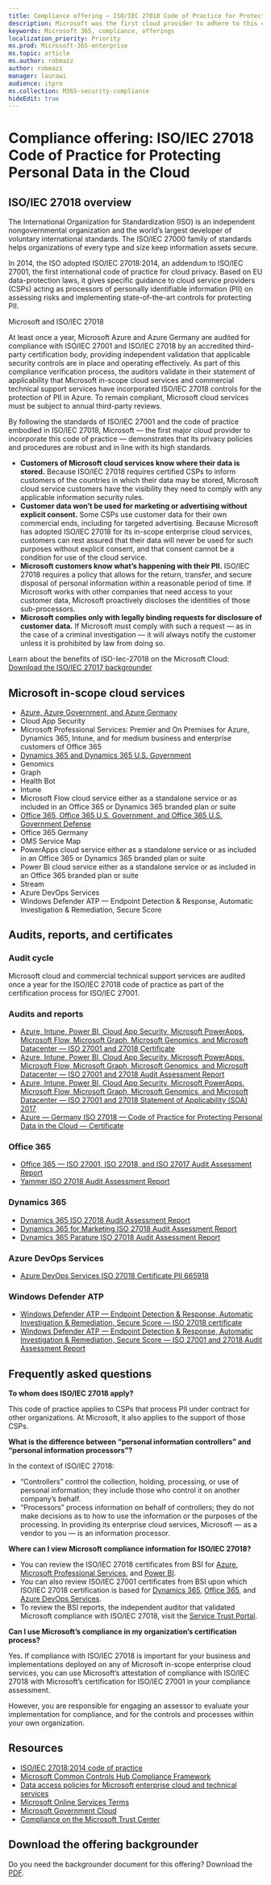 ```yaml
---
title: Compliance offering — ISO/IEC 27018 Code of Practice for Protecting Personal Data in the Cloud
description: Microsoft was the first cloud provider to adhere to this code of practice for cloud privacy.
keywords: Microsoft 365, compliance, offerings
localization_priority: Priority
ms.prod: Microsoft-365-enterprise
ms.topic: article
ms.author: robmazz
author: robmazz
manager: laurawi
audience: itpro
ms.collection: M365-security-compliance
hideEdit: true
---
```


# Compliance offering: ISO/IEC 27018 Code of Practice for Protecting Personal Data in the Cloud

## ISO/IEC 27018 overview

The International Organization for Standardization (ISO) is an independent nongovernmental organization and the world’s largest developer of voluntary international standards. The ISO/IEC 27000 family of standards helps organizations of every type and size keep information assets secure.

In 2014, the ISO adopted ISO/IEC 27018:2014, an addendum to ISO/IEC 27001, the first international code of practice for cloud privacy. Based on EU data-protection laws, it gives specific guidance to cloud service providers (CSPs) acting as processors of personally identifiable information (PII) on assessing risks and implementing state-of-the-art controls for protecting PII.

Microsoft and ISO/IEC 27018

At least once a year, Microsoft Azure and Azure Germany are audited for compliance with ISO/IEC 27001 and ISO/IEC 27018 by an accredited third-party certification body, providing independent validation that applicable security controls are in place and operating effectively. As part of this compliance verification process, the auditors validate in their statement of applicability that Microsoft in-scope cloud services and commercial technical support services have incorporated ISO/IEC 27018 controls for the protection of PII in Azure. To remain compliant, Microsoft cloud services must be subject to annual third-party reviews.

By following the standards of ISO/IEC 27001 and the code of practice embodied in ISO/IEC 27018, Microsoft — the first major cloud provider to incorporate this code of practice — demonstrates that its privacy policies and procedures are robust and in line with its high standards.

- **Customers of Microsoft cloud services know where their data is stored.** Because ISO/IEC 27018 requires certified CSPs to inform customers of the countries in which their data may be stored, Microsoft cloud service customers have the visibility they need to comply with any applicable information security rules.
- **Customer data won’t be used for marketing or advertising without explicit consent.** Some CSPs use customer data for their own commercial ends, including for targeted advertising. Because Microsoft has adopted ISO/IEC 27018 for its in-scope enterprise cloud services, customers can rest assured that their data will never be used for such purposes without explicit consent, and that consent cannot be a condition for use of the cloud service.
- **Microsoft customers know what’s happening with their PII.** ISO/IEC 27018 requires a policy that allows for the return, transfer, and secure disposal of personal information within a reasonable period of time. If Microsoft works with other companies that need access to your customer data, Microsoft proactively discloses the identities of those sub-processors.
- **Microsoft complies only with legally binding requests for disclosure of customer data.** If Microsoft must comply with such a request — as in the case of a criminal investigation — it will always notify the customer unless it is prohibited by law from doing so.

Learn about the benefits of ISO-Iec-27018 on the Microsoft Cloud: [Download the ISO/IEC 27017 backgrounder](https://aka.ms/iso27017-backgrounder)

## Microsoft in-scope cloud services

- [Azure, Azure Government, and Azure Germany](https://aka.ms/AzureCompliance)
- Cloud App Security
- Microsoft Professional Services: Premier and On Premises for Azure, Dynamics 365, Intune, and for medium business and enterprise customers of Office 365
- [Dynamics 365 and Dynamics 365 U.S. Government](https://aka.ms/d365-compliance-list)
- Genomics
- Graph
- Health Bot
- Intune
- Microsoft Flow cloud service either as a standalone service or as included in an Office 365 or Dynamics 365 branded plan or suite
- [Office 365, Office 365 U.S. Government, and Office 365 U.S. Government Defense](https://go.microsoft.com/fwlink/p/?linkid=2077751)
- Office 365 Germany
- OMS Service Map
- PowerApps cloud service either as a standalone service or as included in an Office 365 or Dynamics 365 branded plan or suite
- Power BI cloud service either as a standalone service or as included in an Office 365 branded plan or suite
- Stream
- Azure DevOps Services
- Windows Defender ATP — Endpoint Detection & Response, Automatic Investigation & Remediation, Secure Score

## Audits, reports, and certificates

### Audit cycle

Microsoft cloud and commercial technical support services are audited once a year for the ISO/IEC 27018 code of practice as part of the certification process for ISO/IEC 27001.

### Audits and reports

- [Azure, Intune, Power BI, Cloud App Security, Microsoft PowerApps, Microsoft Flow, Microsoft Graph, Microsoft Genomics, and Microsoft Datacenter — ISO 27001 and 27018 Certificate](https://go.microsoft.com/fwlink/p/?linkid=2078016)
- [Azure, Intune, Power BI, Cloud App Security, Microsoft PowerApps, Microsoft Flow, Microsoft Graph, Microsoft Genomics, and Microsoft Datacenter — ISO 27001 and 27018 Audit Assessment Report](https://go.microsoft.com/fwlink/p/?linkid=2078020)
- [Azure, Intune, Power BI, Cloud App Security, Microsoft PowerApps, Microsoft Flow, Microsoft Graph, Microsoft Genomics, and Microsoft Datacenter — ISO 27001 and 27018 Statement of Applicability (SOA) 2017](https://servicetrust.microsoft.com/ViewPage/MSComplianceGuide?command=Download&downloadType=Document&downloadId=47d89200-b24b-491d-b657-7c523ddfb6f9&docTab=4ce99610-c9c0-11e7-8c2c-f908a777fa4d_ISO_Reports)
- [Azure — Germany ISO 27018 — Code of Practice for Protecting Personal Data in the Cloud — Certificate](https://servicetrust.microsoft.com/Documents/ComplianceReports?downloadDocument=1&documentId=6a0dab80-8382-4af6-980c-ed2ed9a341c6)

### Office 365

- [Office 365 — ISO 27001, ISO 27018, and ISO 27017 Audit Assessment Report](https://aka.ms/o365isoreport)
- [Yammer ISO 27018 Audit Assessment Report](https://aka.ms/YammerISO27018Auditreport)

### Dynamics 365

- [Dynamics 365 ISO 27018 Audit Assessment Report](https://aka.ms/dynamics365iso27018auditreport)
- [Dynamics 365 for Marketing ISO 27018 Audit Assessment Report](https://aka.ms/dynamics365Marketingiso27018auditreport)
- [Dynamics 365 Parature ISO 27018 Audit Assessment Report](https://aka.ms/dynamics365Paratureiso27018auditreport)

### Azure DevOps Services

- [Azure DevOps Services ISO 27018 Certificate PII 665918](https://go.microsoft.com/fwlink/p/?linkid=2062252)

### Windows Defender ATP

- [Windows Defender ATP — Endpoint Detection & Response, Automatic Investigation & Remediation, Secure Score — ISO 27018 certificate](https://aka.ms/windowsdefenderatpiso27018certificate)
- [Windows Defender ATP — Endpoint Detection & Response, Automatic Investigation & Remediation, Secure Score — ISO 27001 and 27018 Audit Assessment Report](https://aka.ms/WindowsDefenderATPISO27001AuditReport)

## Frequently asked questions

**To whom does ISO/IEC 27018 apply?**

This code of practice applies to CSPs that process PII under contract for other organizations. At Microsoft, it also applies to the support of those CSPs.

**What is the difference between “personal information controllers” and “personal information processors”?**

In the context of ISO/IEC 27018:

- “Controllers” control the collection, holding, processing, or use of personal information; they include those who control it on another company’s behalf.
- “Processors” process information on behalf of controllers; they do not make decisions as to how to use the information or the purposes of the processing. In providing its enterprise cloud services, Microsoft — as a vendor to you — is an information processor.

**Where can I view Microsoft compliance information for ISO/IEC 27018?**

- You can review the ISO/IEC 27018 certificates from BSI for [Azure](https://go.microsoft.com/fwlink/p/?linkid=2078016), [Microsoft Professional Services](https://www.bsigroup.com/Our-services/Management-system-certification/Certificate-and-Client-Directory-Search/Certificate-Client-Directory-Search-Results/?searchkey=company%3dMicrosoft%2bCorporation&licencenumber=PII%20642270), and [Power BI](https://go.microsoft.com/fwlink/p/?linkid=2078016).
- You can also review ISO/IEC 27001 certificates from BSI upon which ISO/IEC 27018 certification is based for [Dynamics 365](https://aka.ms/Dynamics-CRM-Online-Cert), [Office 365](https://aka.ms/Office365-Cert), and [Azure DevOps Services](https://go.microsoft.com/fwlink/p/?linkid=2062159).
- To review the BSI reports, the independent auditor that validated Microsoft compliance with ISO/IEC 27018, visit the [Service Trust Portal](https://aka.ms/stphelp).

**Can I use Microsoft’s compliance in my organization’s certification process?**

Yes. If compliance with ISO/IEC 27018 is important for your business and implementations deployed on any of Microsoft in-scope enterprise cloud services, you can use Microsoft’s attestation of compliance with ISO/IEC 27018 with Microsoft’s certification for ISO/IEC 27001 in your compliance assessment.

However, you are responsible for engaging an assessor to evaluate your implementation for compliance, and for the controls and processes within your own organization.

## Resources

- [ISO/IEC 27018:2014 code of practice](https://aka.ms/ISO.IEC_27018.2014)
- [Microsoft Common Controls Hub Compliance Framework](https://www.microsoft.com/trustcenter/common-controls-hub)
- [Data access policies for Microsoft enterprise cloud and technical services](https://www.microsoft.com/trustcenter/Privacy/Who-can-access-your-data-and-on-what-terms)
- [Microsoft Online Services Terms](https://aka.ms/Online-Services-Terms)
- [Microsoft Government Cloud](https://go.microsoft.com/fwlink/p/?linkid=2087246)
- [Compliance on the Microsoft Trust Center](https://www.microsoft.com/trust-center/compliance/compliance-overview)

## Download the offering backgrounder

Do you need the backgrounder document for this offering? Download the [PDF](https://download.microsoft.com/download/F/D/A/FDA4697E-D72D-4513-8626-A5F294DC7A0F/ISOIEC_27018_Compliance_Backgrounder.pdf).
